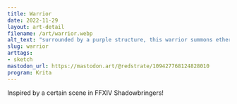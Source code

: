 ```yaml
---
title: Warrior
date: 2022-11-29
layout: art-detail
filename: /art/warrior.webp
alt_text: "surrounded by a purple structure, this warrior summons ethereal companions to his side. his sword is pointed towards the viewer but his eyes are gazing upwards"
slug: warrior
arttags:
- sketch
mastodon_url: https://mastodon.art/@redstrate/109427768124828010
program: Krita
---
```

Inspired by a certain scene in FFXIV Shadowbringers!
